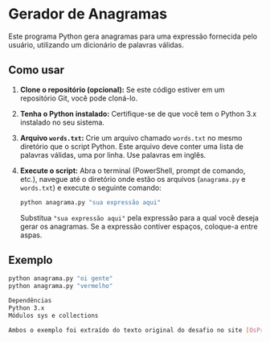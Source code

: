 # Gerador de Anagramas

Este programa Python gera anagramas para uma expressão fornecida pelo usuário, utilizando um dicionário de palavras válidas.


## Como usar

1.  **Clone o repositório (opcional):** Se este código estiver em um repositório Git, você pode cloná-lo.

2.  **Tenha o Python instalado:** Certifique-se de que você tem o Python 3.x instalado no seu sistema.

3.  **Arquivo `words.txt`:** Crie um arquivo chamado `words.txt` no mesmo diretório que o script Python. Este arquivo deve conter uma lista de palavras válidas, uma por linha. Use palavras em inglês.

4.  **Execute o script:** Abra o terminal (PowerShell, prompt de comando, etc.), navegue até o diretório onde estão os arquivos (`anagrama.py` e `words.txt`) e execute o seguinte comando:

    ```bash
    python anagrama.py "sua expressão aqui"
    ```

    Substitua `"sua expressão aqui"` pela expressão para a qual você deseja gerar os anagramas. Se a expressão contiver espaços, coloque-a entre aspas.

## Exemplo

```bash
python anagrama.py "oi gente"
python anagrama.py "vermelho"

Dependências
Python 3.x
Módulos sys e collections

Ambos o exemplo foi extraído do texto original do desafio no site [OsProgramadores](https://osprogramadores.com/desafios/d06/)

